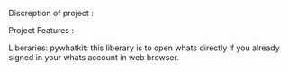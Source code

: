 Discreption of project :

Project Features :

Liberaries:
pywhatkit: this liberary is to open whats directly if you already signed in your whats account in web browser.

